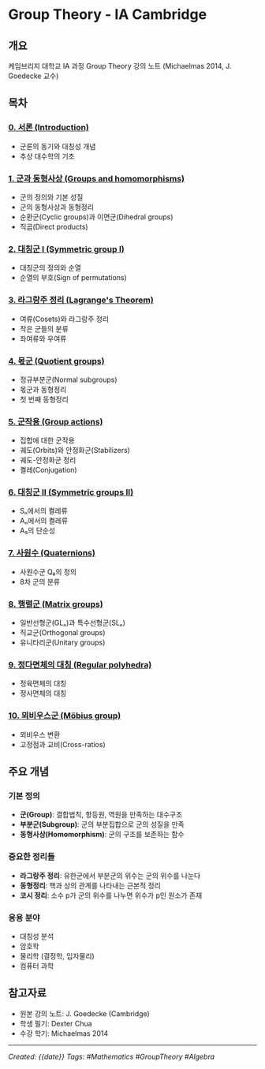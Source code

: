 # Group Theory - IA Cambridge

## 개요
케임브리지 대학교 IA 과정 Group Theory 강의 노트 (Michaelmas 2014, J. Goedecke 교수)

## 목차

### [0. 서론 (Introduction)](./00-Introduction.md)
- 군론의 동기와 대칭성 개념
- 추상 대수학의 기초

### [1. 군과 동형사상 (Groups and homomorphisms)](./01-Groups-and-Homomorphisms.md)
- 군의 정의와 기본 성질
- 군의 동형사상과 동형정리
- 순환군(Cyclic groups)과 이면군(Dihedral groups)
- 직곱(Direct products)

### [2. 대칭군 I (Symmetric group I)](./02-Symmetric-Group-I.md)
- 대칭군의 정의와 순열
- 순열의 부호(Sign of permutations)

### [3. 라그랑주 정리 (Lagrange's Theorem)](./03-Lagranges-Theorem.md)
- 여류(Cosets)와 라그랑주 정리
- 작은 군들의 분류
- 좌여류와 우여류

### [4. 몫군 (Quotient groups)](./04-Quotient-Groups.md)
- 정규부분군(Normal subgroups)
- 몫군과 동형정리
- 첫 번째 동형정리

### [5. 군작용 (Group actions)](./05-Group-Actions.md)
- 집합에 대한 군작용
- 궤도(Orbits)와 안정화군(Stabilizers)
- 궤도-안정화군 정리
- 켤레(Conjugation)

### [6. 대칭군 II (Symmetric groups II)](./06-Symmetric-Groups-II.md)
- Sₙ에서의 켤레류
- Aₙ에서의 켤레류
- A₅의 단순성

### [7. 사원수 (Quaternions)](./07-Quaternions.md)
- 사원수군 Q₈의 정의
- 8차 군의 분류

### [8. 행렬군 (Matrix groups)](./08-Matrix-Groups.md)
- 일반선형군(GLₙ)과 특수선형군(SLₙ)
- 직교군(Orthogonal groups)
- 유니타리군(Unitary groups)

### [9. 정다면체의 대칭 (Regular polyhedra)](./09-Regular-Polyhedra.md)
- 정육면체의 대칭
- 정사면체의 대칭

### [10. 뫼비우스군 (Möbius group)](./10-Mobius-Group.md)
- 뫼비우스 변환
- 고정점과 교비(Cross-ratios)

## 주요 개념

### 기본 정의
- **군(Group)**: 결합법칙, 항등원, 역원을 만족하는 대수구조
- **부분군(Subgroup)**: 군의 부분집합으로 군의 성질을 만족
- **동형사상(Homomorphism)**: 군의 구조를 보존하는 함수

### 중요한 정리들
- **라그랑주 정리**: 유한군에서 부분군의 위수는 군의 위수를 나눈다
- **동형정리**: 핵과 상의 관계를 나타내는 근본적 정리
- **코시 정리**: 소수 p가 군의 위수를 나누면 위수가 p인 원소가 존재

### 응용 분야
- 대칭성 분석
- 암호학
- 물리학 (결정학, 입자물리)
- 컴퓨터 과학

## 참고자료
- 원본 강의 노트: J. Goedecke (Cambridge)
- 학생 필기: Dexter Chua
- 수강 학기: Michaelmas 2014

---
*Created: {{date}}*
*Tags: #Mathematics #GroupTheory #Algebra*